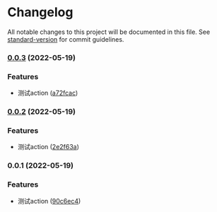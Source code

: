 # Changelog

All notable changes to this project will be documented in this file. See [standard-version](https://github.com/conventional-changelog/standard-version) for commit guidelines.

### [0.0.3](https://github.com/huogui/vue3-drag-resize/compare/v0.0.2...v0.0.3) (2022-05-19)


### Features

* 测试action ([a72fcac](https://github.com/huogui/vue3-drag-resize/commit/a72fcace4cffdc6c66f7dfa4a4c87978512e6347))

### [0.0.2](https://github.com/huogui/vue3-drag-resize/compare/v0.0.1...v0.0.2) (2022-05-19)


### Features

* 测试action ([2e2f63a](https://github.com/huogui/vue3-drag-resize/commit/2e2f63a13b17f27708f21803bc263aacc2812a6e))

### 0.0.1 (2022-05-19)


### Features

* 测试action ([90c6ec4](https://github.com/huogui/vue3-drag-resize/commit/90c6ec46fb002742e3f61e094d24e31889f68590))

